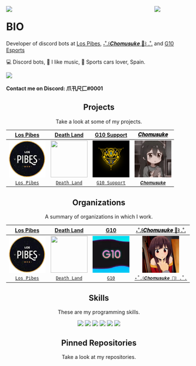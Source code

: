<img align='left' src='https://raw.githubusercontent.com/sammwyy/sammwyy/master/sprites/LinkFront_Beat.gif' width='20%'>  
<img align='right' src='https://raw.githubusercontent.com/sammwyy/sammwyy/master/sprites/zelda.gif' width='20%'> 

# BIO
Developer of discord bots at [Los Pibes](https://discord.gg/5dSRw9mxp3), [˖˚.꒰𝑪𝒉𝒐𝒎𝒖𝒔𝒖𝒌𝒆 🌹꒱ .˚.](https://discord.gg/VQsbW8uVt3) and [G10 Esports](https://discord.gg/sfJwnF2Tuc)

💻 Discord bots, 🎸 I like music, 🚗 Sports cars lover, Spain.  
  
![](https://komarev.com/ghpvc/?username=elmarcz&color=blueviolet)

**Contact me on Discord: 爪卂尺匚#0001**

<h2 align="center">Projects</h2>
<p align="center">Take a look at some of my projects.</p>
<p align="center">

  
| <a href="https://discord.com/invite/utnkA5xZDu" target="_blank">**Los Pibes**</a> | <a href="https://github.com/elmarcz/Death-Land" target="_blank">**Death Land**</a> | <a href="https://discord.com/invite/bDA4VuKHZV" target="_blank">**G10 Support**</a> | <a href="https://discord.gg/VQsbW8uVt3" target="_blank">**𝑪𝒉𝒐𝒎𝒖𝒔𝒖𝒌𝒆**</a> |
| :---: | :---: | :---: | :---: |
| <img align='center' src='https://raw.githubusercontent.com/elmarcz/elmarcz/main/Proyectos/Logo%20Los%20Pibes.png' width="100px" height='100px'> | <img align='center' src='https://camo.githubusercontent.com/b4d0f47f4fb6bc90743927c777267398df711d1d87efc9aa221e6f96150468d5/68747470733a2f2f692e6962622e636f2f4d354b673067622f44656174682d4c616e642e706e67' width="100px"  height='100px'> | <img align='center' width="100px" src='https://raw.githubusercontent.com/elmarcz/elmarcz/main/Proyectos/G10%20new%20logo.jpg' height='100px'>  | <img align='center' src='https://github.com/elmarcz/elmarcz/blob/main/Proyectos/e4d028690bd0850efb8ef3e0a9983ec7.png' width="100px" height='100px'> | <img align='center' src='https://raw.githubusercontent.com/elmarcz/elmarcz/main/Proyectos/FBIpng.png' width="100px" height='100px'> | <img align='center' src='https://raw.githubusercontent.com/elmarcz/elmarcz/main/Proyectos/Logo%20Los%20Pibes.png' width="100px"  height='100px'> |
| <a href="https://discord.gg/utnkA5xZDu" target="_blank">`Los Pibes`</a> | <a href="https://github.com/elmarcz/Death-Land" target="_blank">`Death Land`</a> | <a href="https://discord.com/invite/bDA4VuKHZV" target="_blank">`G10 Support`</a> | <a href="https://discord.gg/VQsbW8uVt3" target="_blank">`𝑪𝒉𝒐𝒎𝒖𝒔𝒖𝒌𝒆`</a> |

</p>


<h2 align="center">Organizations</h2>
<p align="center">A summary of organizations in which I work.</p>
<p align="center">

  
| <a href="https://discord.com/invite/utnkA5xZDu" target="_blank">**Los Pibes**</a> | <a href="https://github.com/elmarcz/Death-Land" target="_blank">**Death Land**</a> | <a href="https://discord.gg/bDA4VuKHZV" target="_blank">**G10**</a> | <a href="https://discord.gg/VQsbW8uVt3" target="_blank">**˖˚.꒰𝑪𝒉𝒐𝒎𝒖𝒔𝒖𝒌𝒆 🌹꒱ .˚.**</a> |
| :---: | :---: | :---: | :---: |
| <img align='center' src='https://raw.githubusercontent.com/elmarcz/elmarcz/main/Proyectos/Logo%20Los%20Pibes.png' width="100px" height='100px'> | <img align='center' src='https://camo.githubusercontent.com/b4d0f47f4fb6bc90743927c777267398df711d1d87efc9aa221e6f96150468d5/68747470733a2f2f692e6962622e636f2f4d354b673067622f44656174682d4c616e642e706e67' width="100px"  height='100px'> | <img align='center' width="100px" src='https://github.com/elmarcz/elmarcz/blob/main/Proyectos/4b4bacc72c5900955e4eafb2bff97720.png' height='100px'>  | <img align='center' src='https://raw.githubusercontent.com/elmarcz/elmarcz/main/Organizaciones/a_2389e17537eb00ea23fff1ea6513fe30.gif' width="100px" height='100px'> | <img align='center' src='https://raw.githubusercontent.com/elmarcz/elmarcz/main/Proyectos/FBIpng.png' width="100px" height='100px'> | <img align='center' src='https://raw.githubusercontent.com/elmarcz/elmarcz/main/Proyectos/Logo%20Los%20Pibes.png' width="100px"  height='100px'> |
| <a href="https://discord.gg/utnkA5xZDu" target="_blank">`Los Pibes`</a> | <a href="https://github.com/elmarcz/Death-Land" target="_blank">`Death Land`</a> | <a href="https://discord.com/invite/bDA4VuKHZV" target="_blank">`G10`</a> | <a href="https://discord.gg/VQsbW8uVt3" target="_blank">`˖˚.꒰𝑪𝒉𝒐𝒎𝒖𝒔𝒖𝒌𝒆 🌹꒱ .˚.`</a> |

</p>



<h2 align="center">Skills</h2>
<p align="center">These are my programming skills.</p>

<p align="center">
   <img src='https://raw.githubusercontent.com/sammwyy/sammwyy/master/skills/css.png' height='42px'/>
   <img src='https://raw.githubusercontent.com/sammwyy/sammwyy/master/skills/html.png' height='42px'>
  <img src='https://raw.githubusercontent.com/sammwyy/sammwyy/master/skills/java.png' height='42px'>
  <img src='https://raw.githubusercontent.com/sammwyy/sammwyy/master/skills/javascript.jpg' height='42px'>
   <img src='https://raw.githubusercontent.com/sammwyy/sammwyy/master/skills/nodejs.png' height='42px'>
  <img src="https://raw.githubusercontent.com/sammwyy/sammwyy/master/skills/python.png" height="42px">
  </p>
  
  <h2 align="center">Pinned Repositories</h2>
<p align="center">Take a look at my repositories.</p>
